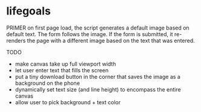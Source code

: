 # lifegoals

PRIMER
on first page load, the script generates a default image based on default text. The form follows the image. If the form is submitted, it re-renders the page with a different image based on the text that was entered.

TODO
- make canvas take up full viewport width
- let user enter text that fills the screen
- put a tiny download button in the corner that saves the image as a background on the phone
- dynamically set text size (and line height) to encompass the entire canvas
- allow user to pick background + text color
